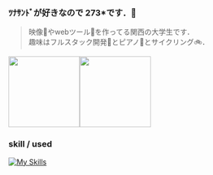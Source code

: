 ### ﾂﾅｻﾝﾄﾞが好きなので 273\*です．🥪

> 映像🎥やwebツール🔮を作ってる関西の大学生です．  
> 趣味はフルスタック開発🚩とピアノ🎹とサイクリング🚲．

<img  height="140" src="https://github-profile-summary-cards.vercel.app/api/cards/profile-details?username=273Do&theme=github_dark"><img height="140" src="https://github-readme-stats.vercel.app/api/top-langs/?username=273Do&layout=compact&count_private=true&hide_border=true&exclude_repo=CreditChecker,FormulaGenerator,OnlineForm&theme=github_dark">
### skill / used
[![My Skills](https://skillicons.dev/icons?i=html,css,sass,tailwind,js,ts,react,next,threejs,php,laravel,nodejs,python,django,prisma,mysql,docker,nginx,aws,heroku,postman,swift,arduino,java,vim,git,figma,xd,blender,unity)](https://skillicons.dev)


          
